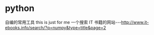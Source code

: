 # python
自编的常用工具
this is just for me
一个搜索 IT 书籍的网站---http://www.it-ebooks.info/search/?q=numpy&type=title&page=2
